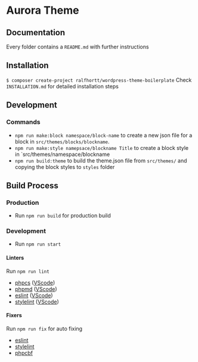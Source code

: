 # Aurora Theme

## Documentation

Every folder contains a `README.md` with further instructions

## Installation

`$ composer create-project ralfhortt/wordpress-theme-boilerplate`
Check `INSTALLATION.md` for detailed installation steps

## Development

### Commands

-   `npm run make:block namespace/block-name` to create a new json file for a block in `src/themes/blocks/blockname`.
-   `npm run make:style namepsace/blockname Title` to create a block style in `src/themes/namespace/blockname
-   `npm run build:theme` to build the theme.json file from `src/themes/` and copying the block styles to `styles` folder

## Build Process

### Production

-   Run `npm run build` for production build

### Development

-   Run `npm run start`

#### Linters

Run `npm run lint`

-   [phpcs](https://github.com/squizlabs/PHP_CodeSniffer) ([VScode](https://marketplace.visualstudio.com/items?itemName=ikappas.phpcs))
-   [phpmd](https://phpmd.org/) ([VScode](https://marketplace.visualstudio.com/items?itemName=ecodes.vscode-phpmd))
-   [eslint](https://eslint.org/) ([VScode](https://marketplace.visualstudio.com/items?itemName=dbaeumer.vscode-eslint))
-   [stylelint](https://stylelint.io/) ([VScode](https://marketplace.visualstudio.com/items?itemName=shinnn.stylelint))

#### Fixers

Run `npm run fix` for auto fixing

-   [eslint](https://eslint.org/)
-   [stylelint](https://stylelint.io/)
-   [phpcbf](https://github.com/squizlabs/PHP_CodeSniffer/wiki/Fixing-Errors-Automatically)
